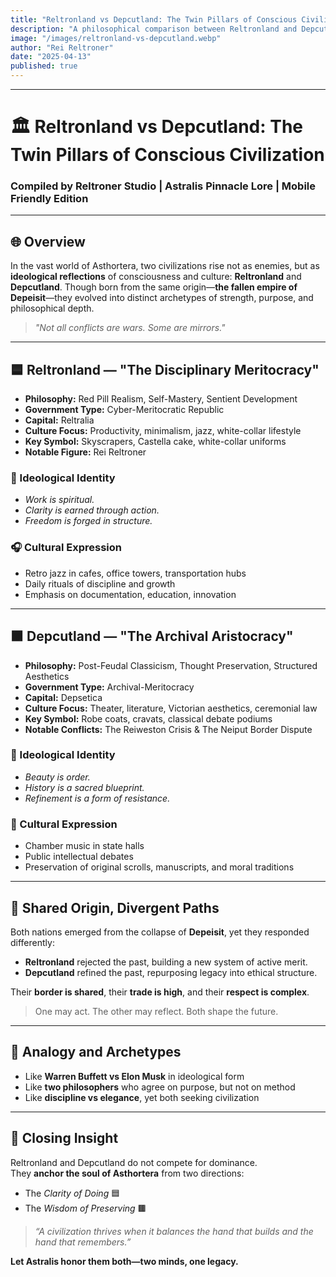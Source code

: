 ```yaml
---
title: "Reltronland vs Depcutland: The Twin Pillars of Conscious Civilization"
description: "A philosophical comparison between Reltronland and Depcutland—two ideological giants shaped by meritocracy and elegance, clarity and contemplation, as the twin forces that uphold Asthortera’s sentient evolution."
image: "/images/reltronland-vs-depcutland.webp"
author: "Rei Reltroner"
date: "2025-04-13"
published: true
---
```


---

# 🏛️ Reltronland vs Depcutland: The Twin Pillars of Conscious Civilization
### Compiled by Reltroner Studio | Astralis Pinnacle Lore | Mobile Friendly Edition

---

## 🌐 Overview
In the vast world of Asthortera, two civilizations rise not as enemies, but as **ideological reflections** of consciousness and culture: **Reltronland** and **Depcutland**. Though born from the same origin—**the fallen empire of Depeisit**—they evolved into distinct archetypes of strength, purpose, and philosophical depth.

> *"Not all conflicts are wars. Some are mirrors."*

---

## 🟦 Reltronland — "The Disciplinary Meritocracy"
- **Philosophy:** Red Pill Realism, Self-Mastery, Sentient Development
- **Government Type:** Cyber-Meritocratic Republic
- **Capital:** Reltralia
- **Culture Focus:** Productivity, minimalism, jazz, white-collar lifestyle
- **Key Symbol:** Skyscrapers, Castella cake, white-collar uniforms
- **Notable Figure:** Rei Reltroner

### 🧠 Ideological Identity
- *Work is spiritual.*
- *Clarity is earned through action.*
- *Freedom is forged in structure.*

### 🎧 Cultural Expression
- Retro jazz in cafes, office towers, transportation hubs
- Daily rituals of discipline and growth
- Emphasis on documentation, education, innovation

---

## 🟫 Depcutland — "The Archival Aristocracy"
- **Philosophy:** Post-Feudal Classicism, Thought Preservation, Structured Aesthetics
- **Government Type:** Archival-Meritocracy
- **Capital:** Depsetica
- **Culture Focus:** Theater, literature, Victorian aesthetics, ceremonial law
- **Key Symbol:** Robe coats, cravats, classical debate podiums
- **Notable Conflicts:** The Reiweston Crisis & The Neiput Border Dispute

### 🧠 Ideological Identity
- *Beauty is order.*
- *History is a sacred blueprint.*
- *Refinement is a form of resistance.*

### 🎻 Cultural Expression
- Chamber music in state halls
- Public intellectual debates
- Preservation of original scrolls, manuscripts, and moral traditions

---

## 🔄 Shared Origin, Divergent Paths
Both nations emerged from the collapse of **Depeisit**, yet they responded differently:
- **Reltronland** rejected the past, building a new system of active merit.
- **Depcutland** refined the past, repurposing legacy into ethical structure.

Their **border is shared**, their **trade is high**, and their **respect is complex**.
> One may act. The other may reflect. Both shape the future.

---

## 🧭 Analogy and Archetypes
- Like **Warren Buffett vs Elon Musk** in ideological form
- Like **two philosophers** who agree on purpose, but not on method
- Like **discipline vs elegance**, yet both seeking civilization

---

## 📌 Closing Insight
Reltronland and Depcutland do not compete for dominance.  
They **anchor the soul of Asthortera** from two directions:

- The *Clarity of Doing* 🟦  
- The *Wisdom of Preserving* 🟫

> *“A civilization thrives when it balances the hand that builds and the hand that remembers.”*

**Let Astralis honor them both—two minds, one legacy.**

